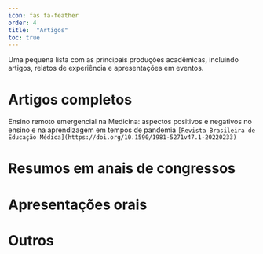 ```yaml
---
icon: fas fa-feather
order: 4
title:  "Artigos"
toc: true
---
```


Uma pequena lista com as principais produções acadêmicas, incluindo artigos, relatos de experiência e apresentações em eventos.

# Artigos completos

Ensino remoto emergencial na Medicina: aspectos positivos e negativos no ensino e na aprendizagem em tempos de pandemia `[Revista Brasileira de Educação Médica](https://doi.org/10.1590/1981-5271v47.1-20220233)`

# Resumos em anais de congressos

# Apresentações orais

# Outros